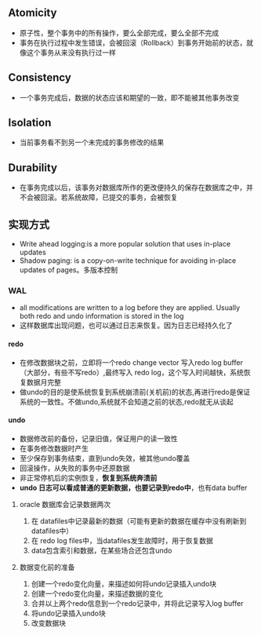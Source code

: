 ## Atomicity ##
* 原子性，整个事务中的所有操作，要么全部完成，要么全部不完成
* 事务在执行过程中发生错误，会被回滚（Rollback）到事务开始前的状态，就像这个事务从来没有执行过一样


## Consistency ##
* 一个事务完成后，数据的状态应该和期望的一致，即不能被其他事务改变

## Isolation ##
* 当前事务看不到另一个未完成的事务修改的结果

## Durability ##
* 在事务完成以后，该事务对数据库所作的更改便持久的保存在数据库之中，并不会被回滚。若系统故障，已提交的事务，会被恢复

## 实现方式 ##
* Write ahead logging:is a more popular solution that uses in-place updates
* Shadow paging: is a copy-on-write technique for avoiding in-place updates of pages。多版本控制

### WAL ###
* all modifications are written to a log before they are applied. Usually both redo and undo information is stored in the log
* 这样数据库出现问题，也可以通过日志来恢复。因为日志已经持久化了

#### redo ####
* 在修改数据块之前，立即将一个redo change vector 写入redo log buffer（大部分，有些不写redo）,最终写入 redo log，这个写入时间越快，系统恢复数据月完整
* 做undo的目的是使系统恢复到系统崩溃前(关机前)的状态,再进行redo是保证系统的一致性。不做undo,系统就不会知道之前的状态,redo就无从谈起

#### undo ####
* 数据修改前的备份，记录旧值，保证用户的读一致性
* 在事务修改数据时产生
* 至少保存到事务结束，直到undo失效，被其他undo覆盖
* 回滚操作，从失败的事务中还原数据
* 非正常停机后的实例恢复，**恢复到系统奔溃前**
* **undo 日志可以看成普通的更新数据，也要记录到redo中**，也有data buffer


1. oracle 数据库会记录数据两次
	1. 在 datafiles中记录最新的数据（可能有更新的数据在缓存中没有刷新到 datafiles中）
	2. 在 redo log files中，当datafiles发生故障时，用于恢复数据
	3. data包含索引和数据，在某些场合还包含undo

2. 数据变化前的准备
	1. 创建一个redo变化向量，来描述如何将undo记录插入undo块
	2. 创建一个redo变化向量，来描述数据的变化
	3. 合并以上两个redo信息到一个redo记录中，并将此记录写入log buffer
	4. 将undo记录插入undo块
	5. 改变数据块
